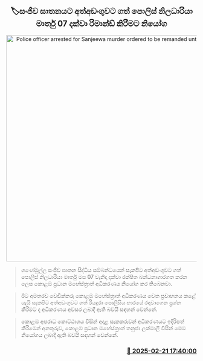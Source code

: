 <p align='center'><b><h2 align='center' title='Police officer arrested for Sanjeewa murder ordered to be remanded until March 07th'>🏷සංජීව ඝාතනයට අත්අඩංගුවට ගත් පොලිස් නිලධාරියා මාර්තු 07 දක්වා රිමාන්ඩ් කිරීමට නියෝග</h2></b></p>
<p align='center'><img src='https://helakuru.sgp1.cdn.digitaloceanspaces.com/esana/images/lib/court-gg.jpg' width='600' alt='Police officer arrested for Sanjeewa murder ordered to be remanded until March 07th'></p>

> ගණේමුල්ල සංජීව ඝාතන සිද්ධිය සම්බන්ධයෙන් සැකපිට අත්අඩංගුවට ගත් පොලිස් නිලධාරියා මාර්තු මස 07 වැනිදා දක්වා රක්ෂිත බන්ධනාගාරගත කරන ලෙස කොළඹ ප්‍රධාන මහේස්ත්‍රාත් අධිකරණය නියෝග කර තිබෙනවා.

> ඊට අමතරව වෙඩික්කරු කොළඹ මහේස්ත්‍රාත් අධිකරණය වෙත ප්‍රවාහනය කළේ යැයි සැකපිට අත්අඩංගුවට ගත් රියදුරා පොලීසිය භාරයේ රඳවාගෙන ප්‍රශ්න කිරීමට ද අධිකරණය අවසර ලබාදී ඇති බවයි සඳහන් වෙන්නේ.

> කොළඹ අපරාධ කොට්ඨාශය විසින් අදාළ සැකකරුවන් අධිකරණයට ඉදිරිපත් කිරීමෙන් අනතුරුව, කොළඹ ප්‍රධාන මහේස්ත්‍රාත් තනුජා ලක්මාලි විසින් මෙම නියෝගය ලබාදී ඇති බවයි සඳහන් වෙන්නේ. 



<h3 align='right'><a href='https://www.helakuru.lk/esana/p/107706/'>📅 2025-02-21 17:40:00</a></h3>
